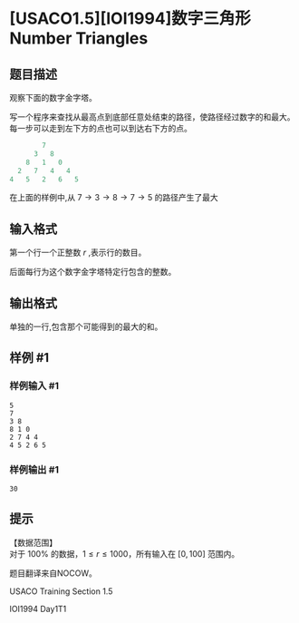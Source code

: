 # [USACO1.5][IOI1994]数字三角形 Number Triangles

## 题目描述

观察下面的数字金字塔。


写一个程序来查找从最高点到底部任意处结束的路径，使路径经过数字的和最大。每一步可以走到左下方的点也可以到达右下方的点。

```cpp
        7 
      3   8 
    8   1   0 
  2   7   4   4 
4   5   2   6   5 
```
在上面的样例中,从 $7 \to 3 \to 8 \to 7 \to 5$ 的路径产生了最大

## 输入格式

第一个行一个正整数 $r$ ,表示行的数目。

后面每行为这个数字金字塔特定行包含的整数。

## 输出格式

单独的一行,包含那个可能得到的最大的和。

## 样例 #1

### 样例输入 #1

```
5
7
3 8
8 1 0
2 7 4 4
4 5 2 6 5
```

### 样例输出 #1

```
30
```

## 提示

【数据范围】  
对于 $100\%$ 的数据，$1\le r \le 1000$，所有输入在 $[0,100]$ 范围内。

题目翻译来自NOCOW。

USACO Training Section 1.5

IOI1994 Day1T1